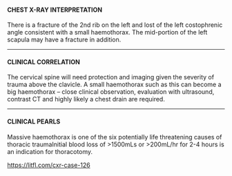 #### CHEST X-RAY INTERPRETATION
There is a fracture of the 2nd rib on the left and lost of the left costophrenic angle consistent with a small haemothorax. The mid-portion of the left scapula may have a fracture in addition.

---------------
#### CLINICAL CORRELATION
The cervical spine will need protection and imaging given the severity of trauma above the clavicle. A small haemothorax such as this can become a big haemothorax – close clinical observation, evaluation with ultrasound, contrast CT and highly likely a chest drain are required.

---------------
#### CLINICAL PEARLS
Massive haemothorax is one of the six potentially life threatening causes of thoracic traumaInitial blood loss of >1500mLs or >200mL/hr for 2-4 hours is an indication for thoracotomy.


<https://litfl.com/cxr-case-126>